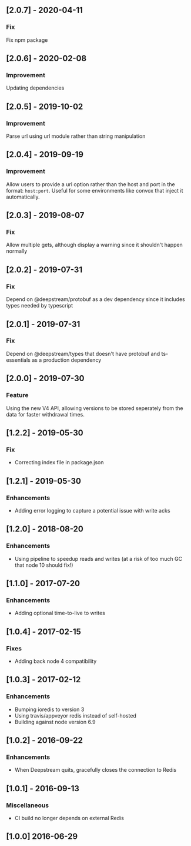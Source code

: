 ## [2.0.7] - 2020-04-11

### Fix

Fix npm package

## [2.0.6] - 2020-02-08

### Improvement

Updating dependencies

## [2.0.5] - 2019-10-02

### Improvement

Parse url using url module rather than string manipulation

## [2.0.4] - 2019-09-19
  
### Improvement

Allow users to provide a url option rather than the host and port in the format: `host:port`. Useful
for some environments like convox that inject it automatically.

## [2.0.3] - 2019-08-07
  
### Fix

Allow multiple gets, although display a warning since it shouldn't happen normally

## [2.0.2] - 2019-07-31

### Fix

Depend on @deepstream/protobuf as a dev dependency since it includes types needed by typescript

## [2.0.1] - 2019-07-31

### Fix

Depend on @deepstream/types that doesn't have protobuf and ts-essentials as a production dependency

## [2.0.0] - 2019-07-30

### Feature

Using the new V4 API, allowing versions to be stored seperately from the data for faster withdrawal times.

## [1.2.2] - 2019-05-30

### Fix
- Correcting index file in package.json

## [1.2.1] - 2019-05-30

### Enhancements
- Adding error logging to capture a potential issue with write acks

## [1.2.0] - 2018-08-20

### Enhancements
- Using pipeline to speedup reads and writes (at a risk of too much GC that node 10 should fix!)

## [1.1.0] - 2017-07-20

### Enhancements
- Adding optional time-to-live to writes

## [1.0.4] - 2017-02-15

### Fixes
- Adding back node 4 compatibility

## [1.0.3] - 2017-02-12

### Enhancements
- Bumping ioredis to version 3
- Using travis/appveyor redis instead of self-hosted
- Building against node version 6.9

## [1.0.2] - 2016-09-22

### Enhancements
- When Deepstream quits, gracefully closes the connection to Redis

## [1.0.1] - 2016-09-13

### Miscellaneous
- CI build no longer depends on external Redis

## [1.0.0] 2016-06-29
